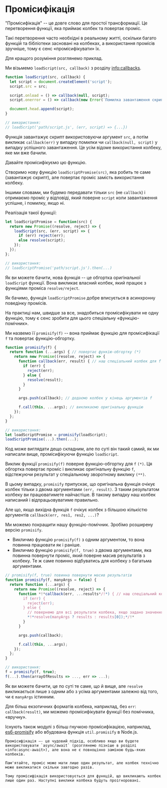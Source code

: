 # Промісифікація

"Промісифікація" -- це довге слово для простої трансформації. Це перетворення функції, яка приймає колбек та повертає проміс.

Такі перетворення часто необхідні в реальному житті, оскільки багато функцій та бібліотеки засновані на колбеках, а використання промісів зручніше, тому є сенс «промісифікувати» їх.

Для кращого розуміння розглянемо приклад.

Ми візьмемо `loadScript(src, callback)` з розділу <info:callbacks>.

```js run
function loadScript(src, callback) {
  let script = document.createElement('script');
  script.src = src;

  script.onload = () => callback(null, script);
  script.onerror = () => callback(new Error(`Помилка завантаження скрипта ${src}`));

  document.head.append(script);
}

// використання:
// loadScript('path/script.js', (err, script) => {...})
```

Функція завантажує скрипт використовуючи аргумент `src`, а потім викликає `callback(err)` у випадку помилки чи `callback(null, script)` у випадку успішного завантаження. Це усім відоме використання колбеку, яке ми вже бачили.

Давайте промісифікуємо цю функцію. 

Створимо нову функцію `loadScriptPromise(src)`, яка робить те саме (завантажує скрипт), але повертає проміс замість використання колбеку.

Іншими словами, ми будемо передавати тільки `src` (не `callback`) і отримаємо проміс у відповіді, який поверне `script` коли завантаження успішне, і помилку, якщо ні.

Реалізація такої функції:
```js
let loadScriptPromise = function(src) {
  return new Promise((resolve, reject) => {
    loadScript(src, (err, script) => {
      if (err) reject(err);
      else resolve(script);
    });
  });
};

// використання:
// loadScriptPromise('path/script.js').then(...)
```

Як ви можете бачити, нова функція -- це обгортка оригінальної `loadScript` функції. Вона викликає власний колбек, який працює з функціями проміса `resolve/reject`.

Як бачимо, функція `loadScriptPromise` добре вписується в асинхронну поведінку промісів.

На практиці нам, швидше за все, знадобиться промісифікувати не одну функцію, тому є сенс зробити для цього спеціальну «функцію-помічник».

Ми назвемо її `promisify(f)` -- вона приймає функцію для промісифікації `f` та повертає функцію-обгортку.

```js
function promisify(f) {
  return function (...args) { // повертає функію-обгортку (*)
    return new Promise((resolve, reject) => {
      function callback(err, result) { // наш спеціальний колбек для f (**)
        if (err) {
          reject(err);
        } else {
          resolve(result);
        }
      }

      args.push(callback); // додаємо колбек у кінець аргументів f

      f.call(this, ...args); // викликаємо оригінальну функцію
    });
  };
}

// використання:
let loadScriptPromise = promisify(loadScript);
loadScriptPromise(...).then(...);
```

Код може виглядати дещо складним, але по суті він такий самий, як ми написали вище, промісифікуючи функцію `loadScript`.

Виклик функції `promisify(f)` поверне функцію-обгортку для `f` `(*)`. Ця обгортка повертає проміс і викликає оригінальну функцію `f`, відстежуючи результат у спеціальному зворотному виклику `(**)`.

В цьому випадку, `promisify` припускає, що оригінальна функція очікує колбек тільки з двома аргументами `(err, result)`. З таким результатом колбеку ви працюватимете найчастіше. В такому випадку наш колбек написаний і відпрацьовуватиме правильно.

Але що, якщо вихідна функція `f` очікує колбек з більшою кількістю аргументів `callback(err, res1, res2, ...)`?

Ми можемо покращити нашу функцію-помічник. Зробімо розширену версію `promisify`.

- Викличмо функцію `promisify(f)` з одним аргументом, то вона повинна працювати як і раніше.
- Викличмо функцію `promisify(f, true)` з двома аргументами, яка повинна повернути проміс, який поверне масив результатів з колбеку. Те ж саме повинно відбуватись для колбеку з багатьма аргументами.

```js
// promisify(f, true) повинна повернути масив результатів
function promisify(f, manyArgs = false) {
  return function (...args) {
    return new Promise((resolve, reject) => {
      function *!*callback(err, ...results*/!*) { // наш спеціальний колбек для f
        if (err) {
          reject(err);
        } else {
          // повернемо для всі результати колбека, якщо задано значення manyArgs === true
          *!*resolve(manyArgs ? results : results[0]);*/!*
        }
      }

      args.push(callback);

      f.call(this, ...args);
    });
  };
}

// використання:
f = promisify(f, true);
f(...).then(arrayOfResults => ..., err => ...);
```

Як ви можете бачити, це по суті те саме, що й вище, але `resolve` викликається лише з одним або з усіма аргументами залежно від того, чи є `manyArgs` істинним.

Для більш екзотичних форматів колбека, наприклад, без `err`: `callback(result)`, ми можемо промісифікувати функції без помічника, «вручну».

Існують також модулі з більш гнучкою промісифікацією, наприклад, [es6-promisify](https://github.com/digitaldesignlabs/es6-promisify) або вбудована функція `util.promisify` в Node.js.  

```smart
Промісифікація –- це чудовий підхід, особливо якщо ви будете використовувати `async/await` (розглянемо пізніше в розділі <info:async-await>), але вона не є повноцінно заміною будь-яких колбеків.

Пам'ятайте, проміс може мати лише один результат, але колбек технічно може викликатися скільки завгодно разів.

Тому промісифікація використовується для функцій, що викликають колбек лише один раз. Наступні виклики колбека будуть проігноровані.
```
